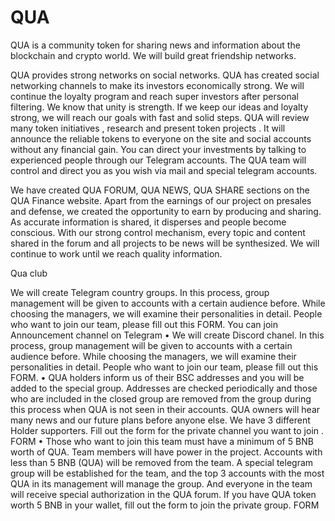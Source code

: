 # QUA
QUA is a community token for sharing news and information about the blockchain and crypto world. We will build great friendship networks. 

QUA provides strong networks on social networks. QUA has created
social networking channels to make its investors economically strong.
We will continue the loyalty program and reach super investors after
personal filtering. We know that unity is strength. If we keep our ideas
and loyalty strong, we will reach our goals with fast and solid steps.
QUA will review many token initiatives , research and present token
projects . It will announce the reliable tokens to everyone on the site
and social accounts without any financial gain. You can direct your
investments by talking to experienced people through our Telegram
accounts. The QUA team will control and direct you as you wish via
mail and special telegram accounts.

We have created QUA FORUM, QUA NEWS, QUA SHARE sections on the
QUA Finance website. Apart from the earnings of our project on presales and defense, we created the opportunity to earn by producing
and sharing. As accurate information is shared, it disperses and people
become conscious. With our strong control mechanism, every topic and
content shared in the forum and all projects to be news will be
synthesized. We will continue to work until we reach quality
information.

Qua club

We will create Telegram country groups. In this process, group management will be
given to accounts with a certain audience before. While choosing the managers, we will
examine their personalities in detail. People who want to join our team, please fill out
this FORM.
You can join Announcement channel on Telegram
• We will create Discord chanel. In this process, group management will be given to
accounts with a certain audience before. While choosing the managers, we will
examine their personalities in detail. People who want to join our team, please fill out
this FORM.
• QUA holders inform us of their BSC addresses and you will be added to the special
group. Addresses are checked periodically and those who are included in the closed
group are removed from the group during this process when QUA is not seen in their
accounts. QUA owners will hear many news and our future plans before anyone else.
We have 3 different Holder supporters. Fill out the form for the private channel you
want to join . FORM
• Those who want to join this team must have a minimum of 5 BNB worth of QUA.
Team members will have power in the project. Accounts with less than 5 BNB (QUA)
will be removed from the team. A special telegram group will be established for the
team, and the top 3 accounts with the most QUA in its management will manage
the group. And everyone in the team will receive special authorization in the QUA
forum.
If you have QUA token worth 5 BNB in your wallet, fill out the form to join the
private group. FORM
